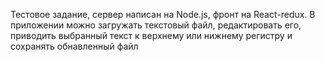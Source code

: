 Тестовое задание, сервер написан на Node.js, фронт на React-redux. В приложении можно загружать текстовый файл, редактировать его, 
приводить выбранный текст к верхнему или нижнему регистру и сохранять обнавленный файл
